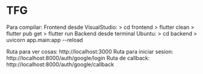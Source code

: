 # TFG


Para compilar:
Frontend desde VisualStudio: 
    > cd frontend
    > flutter clean
    > flutter pub get
    > flutter run
Backend desde terminal Ubuntu: 
    > cd backend
    > uvicorn app.main:app --reload


Ruta para ver cosas: http://localhost:3000 
Ruta para iniciar sesion: http://localhost:8000/auth/google/login
Ruta de callback: http://localhost:8000/auth/google/callback 
